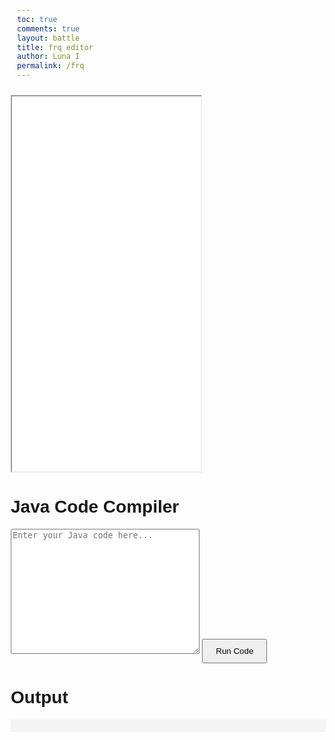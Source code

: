 ```yaml
---
toc: true
comments: true
layout: battle
title: frq editor
author: Luna I
permalink: /frq
---
```


<head>
  <title>Java Code Compiler</title>
  <style>
    body {
      font-family: Arial, sans-serif;
      margin: 20px;
    }
    textarea {
      width: 60%;
      height: 200px;
    }
    button {
      margin-top: 10px;
      padding: 10px 20px;
    }
    pre {
      background-color: #f4f4f4;
      padding: 10px;
    }
  </style>
</head>
<body>
  <iframe
  src="images/ap23csa.pdf"
  width="60%"
  height="600px"
  ></iframe>
<h1>Java Code Compiler</h1>
<textarea id="code" placeholder="Enter your Java code here..."></textarea>
<button onclick="compileCode()">Run Code</button>
<h1>Output</h1>
<pre id="output"></pre>
<script>
async function compileCode() {
  const code = document.getElementById('code').value;
  try {
  const response = await fetch('http://localhost:8032/api/compile/JudgeController', { 
// fetch("https://codemaxxerbackend.onrender.com/api/compile/JudgeController", requestOptions)
  method: 'POST',
headers: {
    'Content-Type': 'application/json'
},
  body: JSON.stringify({ code: code })
});
  if (!response.ok) {
    const errorMsg = 'Compiling failed: ' + response.status;
    console.log(errorMsg);
    switch (response.status) {
    default:
     alert("Compiling failed. Please try again later.");
    }
    throw new Error('Compiling failed');
    }
    const result = await response.json();
    const outputElement = document.getElementById('output');
    if (result.output) {
      outputElement.textContent = result.output;
     } else if (result.error) {
      outputElement.textContent = result.error;
        }
} catch (error) {
  console.error('Error:', error);
  }
}
</script>
</body>

